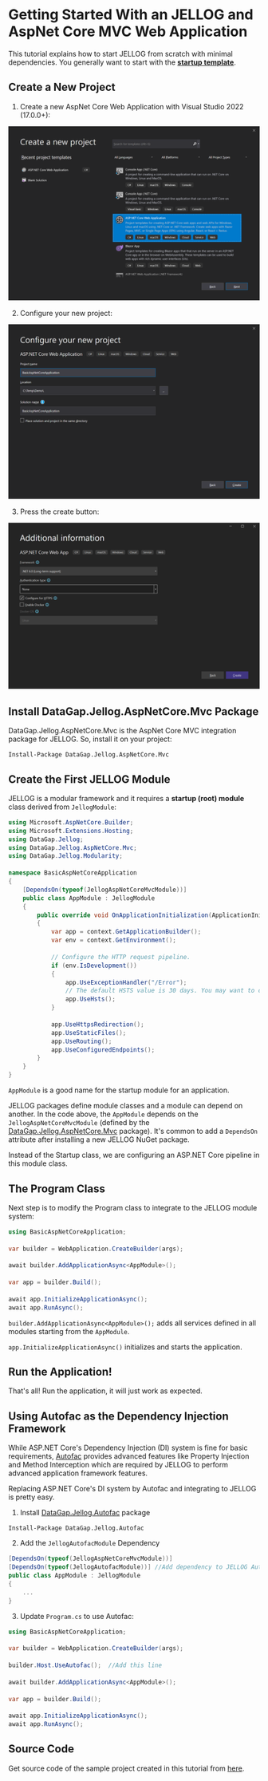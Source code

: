 # Getting Started With an JELLOG and AspNet Core MVC Web Application

This tutorial explains how to start JELLOG from scratch with minimal dependencies. You generally want to start with the **[startup template](Getting-Started-AspNetCore-MVC-Template.md)**.

## Create a New Project

1. Create a new AspNet Core Web Application with Visual Studio 2022 (17.0.0+):

![](images/create-new-aspnet-core-application-v2.png)

2. Configure your new project:

![](images/select-empty-web-application-v2.png)

3. Press the create button:

![create-aspnet-core-application](images/create-aspnet-core-application.png)

## Install DataGap.Jellog.AspNetCore.Mvc Package

DataGap.Jellog.AspNetCore.Mvc is the AspNet Core MVC integration package for JELLOG. So, install it on your project:

````
Install-Package DataGap.Jellog.AspNetCore.Mvc
````

## Create the First JELLOG Module

JELLOG is a modular framework and it requires a **startup (root) module** class derived from ``JellogModule``:

````C#
using Microsoft.AspNetCore.Builder;
using Microsoft.Extensions.Hosting;
using DataGap.Jellog;
using DataGap.Jellog.AspNetCore.Mvc;
using DataGap.Jellog.Modularity;

namespace BasicAspNetCoreApplication
{
    [DependsOn(typeof(JellogAspNetCoreMvcModule))]
    public class AppModule : JellogModule
    {
        public override void OnApplicationInitialization(ApplicationInitializationContext context)
        {
            var app = context.GetApplicationBuilder();
            var env = context.GetEnvironment();

            // Configure the HTTP request pipeline.
            if (env.IsDevelopment())
            {
                app.UseExceptionHandler("/Error");
                // The default HSTS value is 30 days. You may want to change this for production scenarios, see https://aka.ms/aspnetcore-hsts.
                app.UseHsts();
            }

            app.UseHttpsRedirection();
            app.UseStaticFiles();
            app.UseRouting();
            app.UseConfiguredEndpoints();
        }
    }
}
````

``AppModule`` is a good name for the startup module for an application.

JELLOG packages define module classes and a module can depend on another. In the code above, the ``AppModule`` depends on the ``JellogAspNetCoreMvcModule`` (defined by the [DataGap.Jellog.AspNetCore.Mvc](https://www.nuget.org/packages/DataGap.Jellog.AspNetCore.Mvc) package). It's common to add a ``DependsOn`` attribute after installing a new JELLOG NuGet package.

Instead of the Startup class, we are configuring an ASP.NET Core pipeline in this module class.

## The Program Class

Next step is to modify the Program class to integrate to the JELLOG module system:

````C#
using BasicAspNetCoreApplication;

var builder = WebApplication.CreateBuilder(args);

await builder.AddApplicationAsync<AppModule>();

var app = builder.Build();

await app.InitializeApplicationAsync();
await app.RunAsync();
````

``builder.AddApplicationAsync<AppModule>();`` adds all services defined in all modules starting from the ``AppModule``.

``app.InitializeApplicationAsync()`` initializes and starts the application.

## Run the Application!

That's all! Run the application, it will just work as expected.

## Using Autofac as the Dependency Injection Framework

While ASP.NET Core's Dependency Injection (DI) system is fine for basic requirements, [Autofac](https://autofac.org/) provides advanced features like Property Injection and Method Interception which are required by JELLOG to perform advanced application framework features.

Replacing ASP.NET Core's DI system by Autofac and integrating to JELLOG is pretty easy.

1. Install [DataGap.Jellog.Autofac](https://www.nuget.org/packages/DataGap.Jellog.Autofac) package

````
Install-Package DataGap.Jellog.Autofac
````

2. Add the ``JellogAutofacModule`` Dependency

````C#
[DependsOn(typeof(JellogAspNetCoreMvcModule))]
[DependsOn(typeof(JellogAutofacModule))] //Add dependency to JELLOG Autofac module
public class AppModule : JellogModule
{
    ...
}
````

3. Update `Program.cs` to use Autofac:

````C#
using BasicAspNetCoreApplication;

var builder = WebApplication.CreateBuilder(args);

builder.Host.UseAutofac();  //Add this line

await builder.AddApplicationAsync<AppModule>();

var app = builder.Build();

await app.InitializeApplicationAsync();
await app.RunAsync();
````

## Source Code

Get source code of the sample project created in this tutorial from [here](https://github.com/jellogframework/jellog-samples/tree/master/BasicAspNetCoreApplication).
